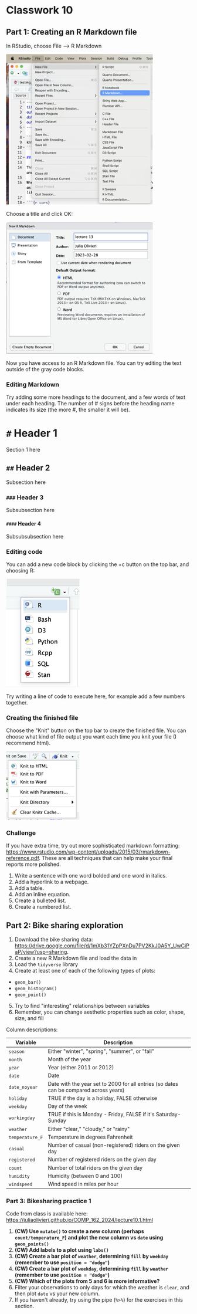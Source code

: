 # Classwork 10

## Part 1: Creating an R Markdown file

In RStudio, choose File --> R Markdown

<img src="images/rmarkdown1.png" width=400>

Choose a title and click OK:

<img src="images/rmarkdown2.png" width=400>

Now you have access to an R Markdown file. You can try editing the text outside of the gray code blocks. 

### Editing Markdown

Try adding some more headings to the document, and a few words of text under each heading. The number of # signs before the heading name indicates its size (the more #, the smaller it will be).

# `#` Header 1

Section 1 here

## `##` Header 2

Subsection here

### `###` Header 3

Subsubsection here

#### `####` Header 4

Subsubsubsection here

### Editing code

You can add a new code block by clicking the +c button on the top bar, and choosing R:

<img src="images/rmarkdown3.png" width=200>

Try writing a line of code to execute here, for example add a few numbers together.

### Creating the finished file

Choose the "Knit" button on the top bar to create the finished file. You can choose what kind of file output you want each time you knit your file (I recommend html).

<img src="images/rmarkdown4.png" width=200>

### Challenge

If you have extra time, try out more sophisticated markdown formatting: https://www.rstudio.com/wp-content/uploads/2015/03/rmarkdown-reference.pdf. These are all techniques that can help make your final reports more polished.

1. Write a sentence with one word bolded and one word in italics.
2. Add a hyperlink to a webpage. 
3. Add a table.
4. Add an inline equation.
5. Create a bulleted list.
6. Create a numbered list.

## Part 2: Bike sharing exploration
1. Download the bike sharing data: https://drive.google.com/file/d/1mXb31YZpPXnDu7PV2KkJ0A5Y_UwCiPaP/view?usp=sharing.
2. Create a new R Markdown file and load the data in
3. Load the `tidyverse` library
4. Create at least one of each of the following types of plots:
  * `geom_bar()` 
  * `geom_histogram()` 
  * `geom_point()` 
5. Try to find "interesting" relationships between variables
6. Remember, you can change aesthetic properties such as color, shape, size, and fill

Column descriptions:

| Variable | Description
---|---
`season` | Either "winter", "spring", "summer", or "fall"|
`month` | Month of the year |
`year` | Year (either 2011 or 2012)|
`date` | Date|
`date_noyear` | Date with the year set to 2000 for all entries (so dates can be compared across years)|
`holiday` | TRUE if the day is a holiday, FALSE otherwise|
`weekday` | Day of the week|
`workingday` | TRUE if this is Monday - Friday, FALSE if it's Saturday-Sunday|
`weather` |Either "clear," "cloudy," or "rainy" |
`temperature_F` | Temperature in degrees Fahrenheit|
`casual` | Number of casual (non-registered) riders on the given day|
`registered` | Number of registered riders on the given day|
`count` | Number of total riders on the given day|
`humidity` | Humidity (between 0 and 100)|
`windspeed` | Wind speed in miles per hour|

### Part 3: Bikesharing practice 1

Code from class is available here: https://juliaolivieri.github.io/COMP_162_2024/lecture10.1.html 

1. **(CW) Use `mutate()` to create a new column (perhaps `count/temperature_F`) and plot the new column vs `date` using `geom_points()`**
1. **(CW) Add labels to a plot using `labs()`**
1. **(CW) Create a bar plot of `weather`, determining `fill` by `weekday` (remember to use `position = "dodge"`)**
1. **(CW) Create a bar plot of `weekday`, determining `fill` by `weather` (remember to use `position = "dodge"`)**
1. **(CW) Which of the plots from 5 and 6 is more informative?**
1. Filter your observations to only days for which the weather is `clear`, and then plot `date` vs your new column.
1. If you haven't already, try using the pipe (`%>%`) for the exercises in this section.

